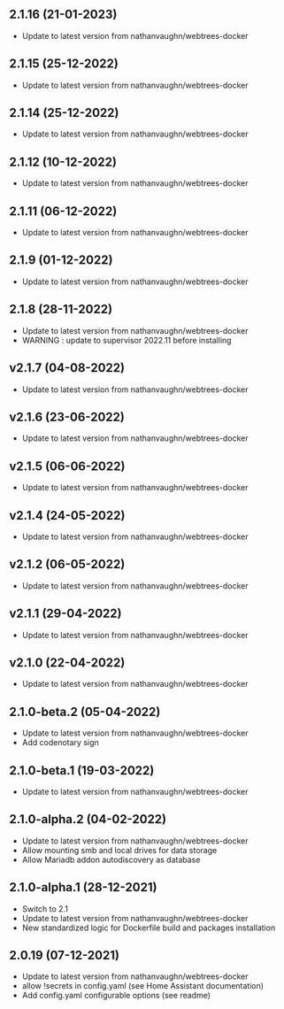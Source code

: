 
## 2.1.16 (21-01-2023)
- Update to latest version from nathanvaughn/webtrees-docker

## 2.1.15 (25-12-2022)
- Update to latest version from nathanvaughn/webtrees-docker

## 2.1.14 (25-12-2022)
- Update to latest version from nathanvaughn/webtrees-docker

## 2.1.12 (10-12-2022)
- Update to latest version from nathanvaughn/webtrees-docker

## 2.1.11 (06-12-2022)
- Update to latest version from nathanvaughn/webtrees-docker

## 2.1.9 (01-12-2022)
- Update to latest version from nathanvaughn/webtrees-docker

## 2.1.8 (28-11-2022)
- Update to latest version from nathanvaughn/webtrees-docker
- WARNING : update to supervisor 2022.11 before installing

## v2.1.7 (04-08-2022)
- Update to latest version from nathanvaughn/webtrees-docker

## v2.1.6 (23-06-2022)
- Update to latest version from nathanvaughn/webtrees-docker

## v2.1.5 (06-06-2022)
- Update to latest version from nathanvaughn/webtrees-docker

## v2.1.4 (24-05-2022)
- Update to latest version from nathanvaughn/webtrees-docker

## v2.1.2 (06-05-2022)
- Update to latest version from nathanvaughn/webtrees-docker

## v2.1.1 (29-04-2022)
- Update to latest version from nathanvaughn/webtrees-docker

## v2.1.0 (22-04-2022)
- Update to latest version from nathanvaughn/webtrees-docker

## 2.1.0-beta.2 (05-04-2022)
- Update to latest version from nathanvaughn/webtrees-docker
- Add codenotary sign

## 2.1.0-beta.1 (19-03-2022)
- Update to latest version from nathanvaughn/webtrees-docker

## 2.1.0-alpha.2 (04-02-2022)
- Update to latest version from nathanvaughn/webtrees-docker
- Allow mounting smb and local drives for data storage
- Allow Mariadb addon autodiscovery as database

## 2.1.0-alpha.1 (28-12-2021)

- Switch to 2.1
- Update to latest version from nathanvaughn/webtrees-docker
- New standardized logic for Dockerfile build and packages installation

## 2.0.19 (07-12-2021)

- Update to latest version from nathanvaughn/webtrees-docker
- allow !secrets in config.yaml (see Home Assistant documentation)
- Add config.yaml configurable options (see readme)
